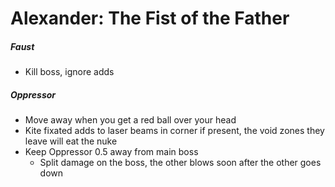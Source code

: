 # Alexander: The Fist of the Father

##### Faust

- Kill boss, ignore adds

##### Oppressor

- Move away when you get a red ball over your head
- Kite fixated adds to laser beams in corner if present, the void zones they leave will eat the nuke
- Keep Oppressor 0.5 away from main boss
  - Split damage on the boss, the other blows soon after the other goes down

